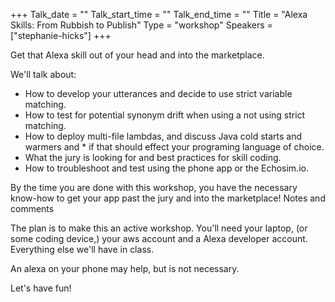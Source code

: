 +++
Talk_date = ""
Talk_start_time = ""
Talk_end_time = ""
Title = "Alexa Skills: From Rubbish to Publish"
Type = "workshop"
Speakers = ["stephanie-hicks"]
+++

Get that Alexa skill out of your head and into the marketplace.

We'll talk about:

* How to develop your utterances and decide to use strict variable matching.
* How to test for potential synonym drift when using a not using strict matching.
* How to deploy multi-file lambdas, and discuss Java cold starts and warmers and * if that should effect your programing language of choice.
* What the jury is looking for and best practices for skill coding.
* How to troubleshoot and test using the phone app or the Echosim.io.

By the time you are done with this workshop, you have the necessary know-how to get your app past the jury and into the marketplace!
Notes and comments

The plan is to make this an active workshop. You'll need your laptop, (or some coding device,) your aws account and a Alexa developer account. Everything else we'll have in class.

An alexa on your phone may help, but is not necessary.

Let's have fun! 
